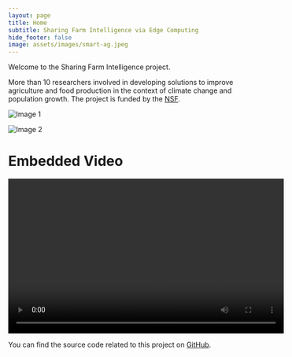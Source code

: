 ```yaml
---
layout: page
title: Home
subtitle: Sharing Farm Intelligence via Edge Computing
hide_footer: false
image: assets/images/smart-ag.jpeg
---
```


Welcome to the Sharing Farm Intelligence project.

More than 10 researchers involved in developing solutions to improve agriculture and food production in the context of climate change and population growth. The project is funded by the [NSF](https://www.nsf.gov/).

![Image 1](../assets/images/gallery/members.jpg)

![Image 2](../assets/images/gallery/members2.jpg)

# Embedded Video
<video width="560" height="315" controls>
  <source src="../assets/videos/cps.mp4" type="video/mp4">
  Your browser does not support the video tag.
</video>

You can find the source code related to this project on [GitHub](https://github.com/CPS-SmartFarm).
